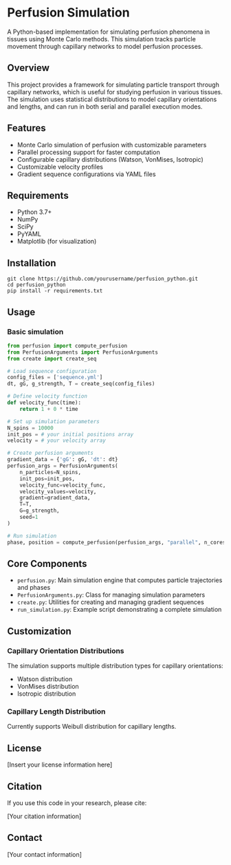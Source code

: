 # Perfusion Simulation

A Python-based implementation for simulating perfusion phenomena in tissues using Monte Carlo methods. This simulation tracks particle movement through capillary networks to model perfusion processes.

## Overview

This project provides a framework for simulating particle transport through capillary networks, which is useful for studying perfusion in various tissues. The simulation uses statistical distributions to model capillary orientations and lengths, and can run in both serial and parallel execution modes.

## Features

- Monte Carlo simulation of perfusion with customizable parameters
- Parallel processing support for faster computation
- Configurable capillary distributions (Watson, VonMises, Isotropic)
- Customizable velocity profiles
- Gradient sequence configurations via YAML files

## Requirements

- Python 3.7+
- NumPy
- SciPy
- PyYAML
- Matplotlib (for visualization)

## Installation

```
git clone https://github.com/yourusername/perfusion_python.git
cd perfusion_python
pip install -r requirements.txt
```

## Usage

### Basic simulation

```python
from perfusion import compute_perfusion
from PerfusionArguments import PerfusionArguments
from create import create_seq

# Load sequence configuration
config_files = ['sequence.yml']
dt, gG, g_strength, T = create_seq(config_files)

# Define velocity function
def velocity_func(time):
    return 1 + 0 * time

# Set up simulation parameters
N_spins = 10000
init_pos = # your initial positions array
velocity = # your velocity array

# Create perfusion arguments
gradient_data = {'gG': gG, 'dt': dt}
perfusion_args = PerfusionArguments(
    n_particles=N_spins,
    init_pos=init_pos,
    velocity_func=velocity_func,
    velocity_values=velocity,
    gradient=gradient_data,
    T=T,
    G=g_strength,
    seed=1
)

# Run simulation
phase, position = compute_perfusion(perfusion_args, "parallel", n_cores=8)
```

## Core Components

- `perfusion.py`: Main simulation engine that computes particle trajectories and phases
- `PerfusionArguments.py`: Class for managing simulation parameters
- `create.py`: Utilities for creating and managing gradient sequences
- `run_simulation.py`: Example script demonstrating a complete simulation

## Customization

### Capillary Orientation Distributions

The simulation supports multiple distribution types for capillary orientations:
- Watson distribution
- VonMises distribution
- Isotropic distribution

### Capillary Length Distribution

Currently supports Weibull distribution for capillary lengths.

## License

[Insert your license information here]

## Citation

If you use this code in your research, please cite:

[Your citation information]

## Contact

[Your contact information] 